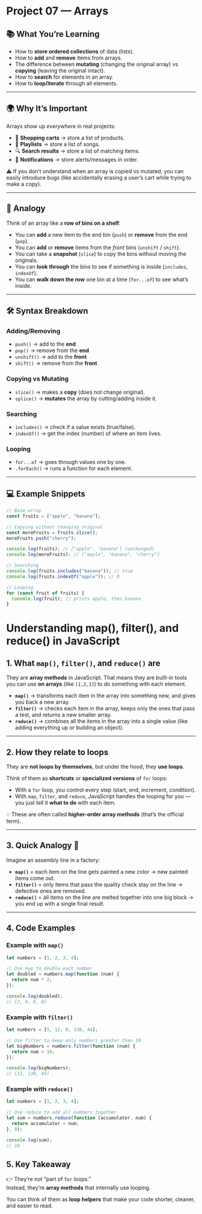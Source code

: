 # Project 07 — Arrays

## 📚 What You’re Learning

- How to **store ordered collections** of data (lists).
- How to **add** and **remove** items from arrays.
- The difference between **mutating** (changing the original array) vs **copying** (leaving the original intact).
- How to **search** for elements in an array.
- How to **loop/iterate** through all elements.

---

## 🌍 Why It’s Important

Arrays show up _everywhere_ in real projects:

- 🛒 **Shopping carts** → store a list of products.
- 🎵 **Playlists** → store a list of songs.
- 🔍 **Search results** → store a list of matching items.
- 📩 **Notifications** → store alerts/messages in order.

⚠️ If you don’t understand when an array is copied vs mutated, you can easily introduce bugs (like accidentally erasing a user’s cart while trying to make a copy).

---

## 🧺 Analogy

Think of an array like a **row of bins on a shelf**:

- You can **add** a new item to the end bin (`push`) or **remove** from the end (`pop`).
- You can **add** or **remove** items from the _front_ bins (`unshift` / `shift`).
- You can take a **snapshot** (`slice`) to copy the bins without moving the originals.
- You can **look through** the bins to see if something is inside (`includes`, `indexOf`).
- You can **walk down the row** one bin at a time (`for...of`) to see what’s inside.

---

## 🛠️ Syntax Breakdown

### Adding/Removing

- `push()` → add to the **end**
- `pop()` → remove from the **end**
- `unshift()` → add to the **front**
- `shift()` → remove from the **front**

### Copying vs Mutating

- `slice()` → makes a **copy** (does not change original).
- `splice()` → **mutates** the array by cutting/adding inside it.

### Searching

- `includes()` → check if a value exists (true/false).
- `indexOf()` → get the index (number) of where an item lives.

### Looping

- `for...of` → goes through values one by one.
- `.forEach()` → runs a function for each element.

---

## 💻 Example Snippets

```js
// Base array
const fruits = ["apple", "banana"];

// Copying without changing original
const moreFruits = fruits.slice();
moreFruits.push("cherry");

console.log(fruits); // ["apple", "banana"] (unchanged)
console.log(moreFruits); // ["apple", "banana", "cherry"]

// Searching
console.log(fruits.includes("banana")); // true
console.log(fruits.indexOf("apple")); // 0

// Looping
for (const fruit of fruits) {
  console.log(fruit); // prints apple, then banana
}
```

# Understanding map(), filter(), and reduce() in JavaScript

## 1. What `map()`, `filter()`, and `reduce()` are

They are **array methods** in JavaScript. That means they are built-in tools you can use **on arrays** (like `[1,2,3]`) to do something with each element.

- **`map()`** → transforms each item in the array into something new, and gives you back a new array.
- **`filter()`** → checks each item in the array, keeps only the ones that pass a test, and returns a new smaller array.
- **`reduce()`** → combines all the items in the array into a single value (like adding everything up or building an object).

---

## 2. How they relate to loops

They are **not loops by themselves**, but under the hood, they **use loops**.

Think of them as **shortcuts** or **specialized versions** of `for` loops:

- With a `for` loop, you control every step (start, end, increment, condition).
- With `map`, `filter`, and `reduce`, JavaScript handles the looping for you — you just tell it **what to do** with each item.

💡 These are often called **higher-order array methods** (that’s the official term).

---

## 3. Quick Analogy 🧰

Imagine an assembly line in a factory:

- **`map()`** = each item on the line gets painted a new color → new painted items come out.
- **`filter()`** = only items that pass the quality check stay on the line → defective ones are removed.
- **`reduce()`** = all items on the line are melted together into one big block → you end up with a single final result.

---

## 4. Code Examples

### Example with `map()`

```js
let numbers = [1, 2, 3, 4];

// Use map to double each number
let doubled = numbers.map(function (num) {
  return num * 2;
});

console.log(doubled);
// [2, 4, 6, 8]
```

### Example with `filter()`

```js
let numbers = [5, 12, 8, 130, 44];

// Use filter to keep only numbers greater than 10
let bigNumbers = numbers.filter(function (num) {
  return num > 10;
});

console.log(bigNumbers);
// [12, 130, 44]
```

### Example with `reduce()`

```js
let numbers = [1, 2, 3, 4];

// Use reduce to add all numbers together
let sum = numbers.reduce(function (accumulator, num) {
  return accumulator + num;
}, 0);

console.log(sum);
// 10
```

## 5. Key Takeaway

👉 They’re not “part of `for` loops.”  
Instead, they’re **array methods** that internally use looping.

You can think of them as **loop helpers** that make your code shorter, cleaner, and easier to read.
